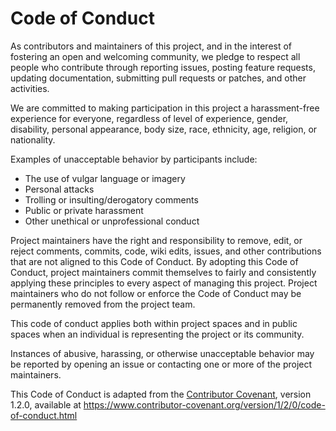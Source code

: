 # Code of Conduct

As contributors and maintainers of this project, and in the interest of fostering an
open and welcoming community, we pledge to respect all people who contribute through
reporting issues, posting feature requests, updating documentation, submitting pull
requests or patches, and other activities.

We are committed to making participation in this project a harassment-free experience
for everyone, regardless of level of experience, gender, disability, personal appearance,
body size, race, ethnicity, age, religion, or nationality.

Examples of unacceptable behavior by participants include:

* The use of vulgar language or imagery
* Personal attacks
* Trolling or insulting/derogatory comments
* Public or private harassment
* Other unethical or unprofessional conduct

Project maintainers have the right and responsibility to remove, edit, or reject comments,
commits, code, wiki edits, issues, and other contributions that are not aligned to this
Code of Conduct. By adopting this Code of Conduct, project maintainers commit themselves
to fairly and consistently applying these principles to every aspect of managing this
project. Project maintainers who do not follow or enforce the Code of Conduct may be 
permanently removed from the project team.

This code of conduct applies both within project spaces and in public spaces when
an individual is representing the project or its community.

Instances of abusive, harassing, or otherwise unacceptable behavior may be reported
by opening an issue or contacting one or more of the project maintainers.

This Code of Conduct is adapted from the [Contributor Covenant](https://www.contributor-covenant.org),
version 1.2.0, available at https://www.contributor-covenant.org/version/1/2/0/code-of-conduct.html
